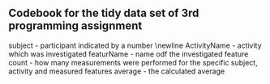 ## Codebook for the tidy data set of 3rd programming assignment 

subject - participant indicated by a number \newline
ActivityName - activity which was investigated
featurName - name odf the investigated feature
count - how many measurements were performed for the specific subject, activity and measured features
average - the calculated average 
